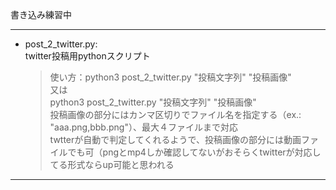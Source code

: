書き込み練習中

***

- post_2_twitter.py:  
    twitter投稿用pythonスクリプト  
    >使い方：python3 post_2_twitter.py "投稿文字列" "投稿画像"  
    >        又は  
    >      python3 post_2_twitter.py "投稿文字列" "投稿画像"  
    >投稿画像の部分にはカンマ区切りでファイル名を指定する（ex.: "aaa.png,bbb.png"）、最大４ファイルまで対応  
    >twtterが自動で判定してくれるようで、投稿画像の部分には動画ファイルでも可（pngとmp4しか確認してないがおそらくtwitterが対応してる形式ならup可能と思われる

***
